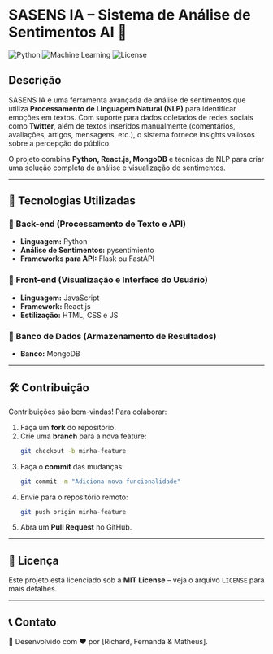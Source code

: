 # SASENS IA – Sistema de Análise de Sentimentos AI 📱

![Python](https://img.shields.io/badge/Python-3.8%2B-blue)
![Machine Learning](https://img.shields.io/badge/Machine%20Learning-Sentiment%20Analysis-orange)
![License](https://img.shields.io/badge/License-MIT-green)

## Descrição

SASENS IA é uma ferramenta avançada de análise de sentimentos que utiliza **Processamento de Linguagem Natural (NLP)** para identificar emoções em textos. Com suporte para dados coletados de redes sociais como **Twitter**, além de textos inseridos manualmente (comentários, avaliações, artigos, mensagens, etc.), o sistema fornece insights valiosos sobre a percepção do público.

O projeto combina **Python, React.js, MongoDB** e técnicas de NLP para criar uma solução completa de análise e visualização de sentimentos.

---

## 🚀 Tecnologias Utilizadas

### 🔹 Back-end (Processamento de Texto e API)
- **Linguagem:** Python
- **Análise de Sentimentos:** pysentimiento
- **Frameworks para API:** Flask ou FastAPI

### 🔹 Front-end (Visualização e Interface do Usuário)
- **Linguagem:** JavaScript
- **Framework:** React.js
- **Estilização:** HTML, CSS e JS

### 🔹 Banco de Dados (Armazenamento de Resultados)
- **Banco:** MongoDB

---

## 🛠 Contribuição

Contribuições são bem-vindas! Para colaborar:

1. Faça um **fork** do repositório.
2. Crie uma **branch** para a nova feature:
   ```sh
   git checkout -b minha-feature
   ```
3. Faça o **commit** das mudanças:
   ```sh
   git commit -m "Adiciona nova funcionalidade"
   ```
4. Envie para o repositório remoto:
   ```sh
   git push origin minha-feature
   ```
5. Abra um **Pull Request** no GitHub.

---

## 📜 Licença

Este projeto está licenciado sob a **MIT License** – veja o arquivo `LICENSE` para mais detalhes.

---

## 📞 Contato

🚀 Desenvolvido com ❤️ por [Richard, Fernanda & Matheus].
